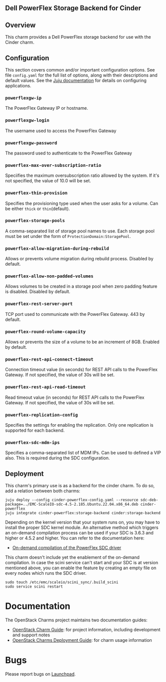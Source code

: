 Dell PowerFlex Storage Backend for Cinder
-----------------------------------------

## Overview

This charm provides a Dell PowerFlex storage backend for use with the Cinder charm.

## Configuration

This section covers common and/or important configuration options. See file `config.yaml` for the full list of options, along with their descriptions and default values. See the [Juju documentation][juju-docs-config-apps] for details on configuring applications.

[juju-docs-config-apps]: https://juju.is/docs/juju/juju-config

### `powerflexgw-ip`

The PowerFlex Gateway IP or hostname.

### `powerflexgw-login`

The username used to access the PowerFlex Gateway

### `powerflexgw-password`

The password used to authenticate to the PowerFlex Gateway

### `powerflex-max-over-subscription-ratio`

Speciifies the maximum oversubscription ratio allowed by the system. If it's not specified, the value of 10.0 will be set.

### `powerflex-thin-provision`

Specifies the provisioning type used when the user asks for a volume. Can be either `thick` or `thin`(default).

### `powerflex-storage-pools`

A comma-separated list of storage pool names to use. Each storage pool must be set under the form of `ProtectionDomain:StoragePool`.

### `powerflex-allow-migration-during-rebuild`

Allows or prevents volume migration during rebuild process. Disabled by default.

### `powerflex-allow-non-padded-volumes`

Allows volumes to be created in a storage pool when zero padding feature is disabled. Disabled by default.

### `powerflex-rest-server-port`

TCP port used to communicate with the PowerFlex Gateway. 443 by default.

### `powerflex-round-volume-capacity`

Allows or prevents the size of a volume to be an increment of 8GB. Enabled by default.

### `powerflex-rest-api-connect-timeout`

Connection timeout value (in seconds) for REST API calls to the PowerFlex Gateway. If not specified, the value of 30s will be set.

### `powerflex-rest-api-read-timeout`

Read timeout value (in seconds) for REST API calls to the PowerFlex Gateway. If not specified, the value of 30s will be set.

### `powerflex-replication-config`

Specifies the settings for enabling the replication. Only one replication is supported for each backend.

### `powerflex-sdc-mdm-ips`

Specifies a comma-separated list of MDM IPs. Can be used to defined a VIP also. This is required during the SDC configuration.

## Deployment

This charm's primary use is as a backend for the cinder charm. To do so, add a relation between both charms:
   
    juju deploy --config cinder-powerflex-config.yaml --resource sdc-deb-package=../EMC-ScaleIO-sdc-4.5-2.185.Ubuntu.22.04.x86_64.deb cinder-powerflex
    juju integrate cinder-powerflex:storage-backend cinder:storage-backend

Depending on the kernel version that your system runs on, you may have to install the proper SDC kernel module.
An alternative method which triggers an on-demand compilation process can be used if your SDC is 3.6.3 and higher or 4.5.2 and higher.
You can refer to the documentation here:
* [On-demand compilation of the PowerFlex SDC driver][sdc]

This charm doesn't include yet the enablement of the on-demand compilation. In case the scini service can't start and your SDC is at version mentioned above, you can enable the feature by creating an empty file on every nodes which runs the SDC driver.
    
    sudo touch /etc/emc/scaleio/scini_sync/.build_scini
    sudo service scini restart

[sdc]: https://www.dell.com/support/kbdoc/en-us/000224134/how-to-on-demand-compilation-of-the-powerflex-sdc-driver


# Documentation

The OpenStack Charms project maintains two documentation guides:

* [OpenStack Charm Guide][cg]: for project information, including development
  and support notes
* [OpenStack Charms Deployment Guide][cdg]: for charm usage information

[cg]: https://docs.openstack.org/charm-guide
[cdg]: https://docs.openstack.org/project-deploy-guide/charm-deployment-guide

# Bugs

Please report bugs on [Launchpad](https://bugs.launchpad.net/charm-cinder-powerflex/+filebug).
